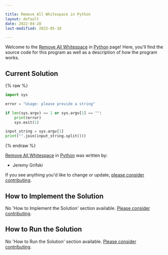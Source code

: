 ```yaml
---

title: Remove All Whitespace in Python
layout: default
date: 2022-04-28
last-modified: 2022-05-18

---
```


Welcome to the [Remove All Whitespace](https://sampleprograms.io/projects/remove-all-whitespace) in [Python](https://sampleprograms.io/languages/python) page! Here, you'll find the source code for this program as well as a description of how the program works.

## Current Solution

{% raw %}

```python
import sys

error = "Usage: please provide a string"

if len(sys.argv) == 1 or sys.argv[1] == "":
    print(error)
    sys.exit(1)

input_string = sys.argv[1]
print("".join(input_string.split()))
```

{% endraw %}

[Remove All Whitespace](https://sampleprograms.io/projects/remove-all-whitespace) in [Python](https://sampleprograms.io/languages/python) was written by:

- Jeremy Grifski

If you see anything you'd like to change or update, [please consider contributing](https://github.com/TheRenegadeCoder/sample-programs).

## How to Implement the Solution

No 'How to Implement the Solution' section available. [Please consider contributing](https://github.com/TheRenegadeCoder/sample-programs-website).

## How to Run the Solution

No 'How to Run the Solution' section available. [Please consider contributing](https://github.com/TheRenegadeCoder/sample-programs-website).